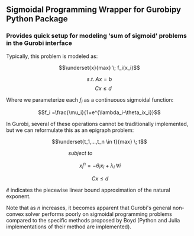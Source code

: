 ## Sigmoidal Programming Wrapper for Gurobipy Python Package

### Provides quick setup for modeling 'sum of sigmoid' problems in the Gurobi interface

Typically, this problem is modeled as:

$$\underset{x}{max} \; f_i(x_i)$$

$$s.t. \; Ax = b$$
$$\;\;\;\;\;\; Cx \leq d$$

Where we parameterize each $f_i$ as a continuouos sigmoidal function:

$$f_i =\frac{\mu_i}{1+e^{\lambda_i-\theta_ix_i}}$$

In Gurobi, several of these operations cannot be traditionally implemented, but we can reformulate this as an epigraph problem:

$$\underset{t_1,...,t_n \in t}{max} \; t$$

$\;\;\;\;\;\;\;\;\;\;\;\;\;\;\;\;\;\;\;\;\;\;\;\;\;\;\;\;\;\;\;\;\;\;\;\;\;\;\;\;\;\;\;\;\;\;\;\;\textit{subject to}$

$$ \; x^n_i = -\theta_i x_i + \lambda_i \; \forall i$$


$$\; Cx \leq d$$

$\hat{e}$ indicates the piecewise linear bound approximation of the natural exponent.

Note that as $n$ increases, it becomes apparent that Gurobi's general non-convex solver performs poorly on sigmoidal programming problems compared to the specific methods proposed by Boyd (Python and Julia implementations of their method are implemented).
